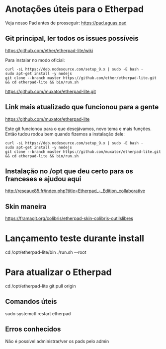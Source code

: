 <!-- TITLE: Como configuramos o Etherpad da plataforma ÁguasML -->
<!-- SUBTITLE: Algumas informações relevantes sobre nossa instalação do Etherpad no Pede Água Pad -->

# Anotações úteis para o Etherpad

Veja nosso Pad antes de prosseguir: https://pad.aguas.pad

## Git principal, ler todos os issues possíveis

https://github.com/ether/etherpad-lite/wiki

Para instalar no modo oficial:

```text
curl -sL https://deb.nodesource.com/setup_9.x | sudo -E bash -
sudo apt-get install -y nodejs
git clone --branch master https://github.com/ether/etherpad-lite.git && cd etherpad-lite && bin/run.sh
```

https://github.com/muxator/etherpad-lite.git

## Link mais atualizado que funcionou para a gente

https://github.com/muxator/etherpad-lite

Este git funcionou para o que desejávamos, novo tema e mais funções. Então tudou rodou bem quando fizemos a instalação dele:



```text
curl -sL https://deb.nodesource.com/setup_9.x | sudo -E bash -
sudo apt-get install -y nodejs
git clone --branch master https://github.com/muxator/etherpad-lite.git && cd etherpad-lite && bin/run.sh
```

## Instalação no /opt que deu certo para os franceses e ajudou aqui

http://reseaux85.fr/index.php?title=Etherpad_-_Edition_collaborative


## Skin maneira

https://framagit.org/colibris/etherpad-skin-colibris-outilslibres


# Lançamento teste durante install

cd /opt/etherpad-lite/bin
./run.sh --root


# Para atualizar o Etherpad
cd /opt/etherpad-lite
git pull origin


## Comandos úteis

sudo systemctl restart etherpad

## Erros conhecidos

Não é possível administrar/ver os pads pelo admin
